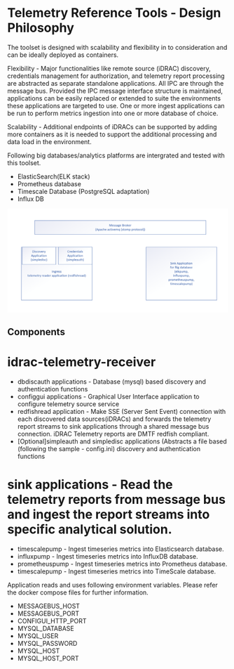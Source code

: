 # Telemetry Reference Tools - Design Philosophy 

The toolset is designed with scalability and flexibility in to consideration and can be ideally deployed as containers.

Flexibility - Major functionalities like remote source (iDRAC) discovery, credentials management for authorization, and telemetry report processing are abstracted as separate standalone applications. All IPC are through the message bus. Provided the IPC message interface structure is maintained, applications can be easily replaced or extended to suite the environments these applications are targeted to use. One or more ingest applications can be run  to perform metrics ingestion into one or more database of choice.

Scalability - Additional endpoints of iDRACs can be supported by adding more containers as it is needed to support the additional processing and data load in the environment.

Following big databases/analytics platforms are intergrated and tested with this toolset.
* ElasticSearch(ELK stack) 
* Prometheus database
* Timescale Database (PostgreSQL adaptation)
* Influx DB


![Screenshot](highleveldesign.png)


## Components 


# idrac-telemetry-receiver
   * dbdiscauth applications - Database (mysql) based discovery and authentication functions
   * configgui applications - Graphical User Interface application to configure telemetry source service
   * redfishread application - Make SSE (Server Sent Event) connection with each discovered data sources(iDRACs) and forwards the telemetry report streams to sink applications through a shared message bus connection. iDRAC Telemetry reports are DMTF redfish compliant.
   * [Optional]simpleauth and simpledisc applications (Abstracts a file based (following the sample - config.ini)  discovery and authentication functions

# sink applications - Read the telemetry reports from message bus and ingest the report streams into specific analytical solution.
   * timescalepump - Ingest timeseries metrics into Elasticsearch database.
   * influxpump - Ingest timeseries metrics into InfluxDB database.
   * prometheuspump - Ingest timeseries metrics into Prometheus database.
   * timescalepump - Ingest timeseries metrics into TimeScale database.



Application reads and uses following environment variables. Please refer the docker compose files for further information.

* MESSAGEBUS_HOST
* MESSAGEBUS_PORT
* CONFIGUI_HTTP_PORT
* MYSQL_DATABASE
* MYSQL_USER
* MYSQL_PASSWORD
* MYSQL_HOST
* MYSQL_HOST_PORT 
